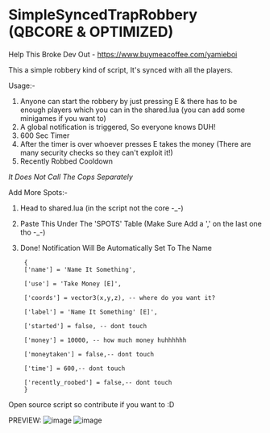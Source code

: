 # SimpleSyncedTrapRobbery (QBCORE & OPTIMIZED)
Help This Broke Dev Out - https://www.buymeacoffee.com/yamieboi
 
 
This a simple robbery kind of script, It's synced with all the players.

Usage:-
1. Anyone can start the robbery by just pressing E & there has to be enough players which you can in the shared.lua (you can add some minigames if you want to)
2. A global notification is triggered, So everyone knows DUH!
3. 600 Sec Timer 
4. After the timer is over whoever presses E  takes the money (There are many security checks so they can't exploit it!)
5. Recently Robbed Cooldown

*It Does Not Call The Cops Separately* 

Add More Spots:-

1. Head to shared.lua (in the script not the core -_-)
2. Paste This Under The 'SPOTS' Table (Make Sure Add a ',' on the last one tho -_-)
3. Done! Notification Will Be Automatically Set To The Name

 

        
        { 
        ['name'] = 'Name It Something',
        
        ['use'] = 'Take Money [E]',
        
        ['coords'] = vector3(x,y,z), -- where do you want it?
        
        ['label'] = 'Name It Something' [E]',
        
        ['started'] = false, -- dont touch
        
        ['money'] = 10000, -- how much money huhhhhhh
       
        ['moneytaken'] = false,-- dont touch
        
        ['time'] = 600,-- dont touch
        
        ['recently_roobed'] = false,-- dont touch 
        }
        
  

Open source script so contribute if you want to :D




PREVIEW: ![image](https://user-images.githubusercontent.com/90822795/154830136-929d0d73-9e8c-4814-af8e-a77dfe656f93.png)
![image](https://user-images.githubusercontent.com/90822795/154830140-2a52a8e0-8c75-4080-84e1-4cb839313d9c.png)

